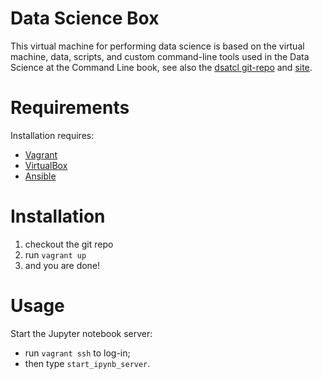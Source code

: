 Data Science Box
================

This virtual machine for performing data science is based on the virtual machine, data, scripts, and custom command-line tools used in the Data Science at the Command Line book, see also the [dsatcl git-repo](https://github.com/jeroenjanssens/data-science-at-the-command-line) and [site](http://datascienceatthecommandline.com).

# Requirements

Installation requires:
* [Vagrant](https://www.vagrantup.com)
* [VirtualBox](https://www.virtualbox.org)
* [Ansible](http://www.ansible.com/home)

# Installation
1. checkout the git repo
2. run `vagrant up`
3. and you are done! 

# Usage

Start the Jupyter notebook server:
* run `vagrant ssh` to log-in;
* then type `start_ipynb_server`.
